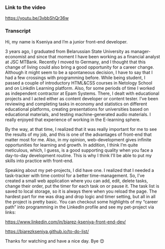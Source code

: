 ### **Link to the video**

https://youtu.be/3vbbShQr36w

### **Transcript**

Hi, my name is Kseniya and I’m a junior front-end developer. 

3 years ago, I graduated from Belarussian State University as manager-economist and since that moment I have been working as a financial analyst at JSC MTBank. Recently I moved to Germany, and I thought that this change of living could also bring a good opportunity for a career change.
Although it might seem to be a spontaneous decision, I have to say that I had a few crossings with programming before. While being student, I passed a couple of introductory HTML&CSS courses in Netology School and on LinkdIn Learning platform.  Also, for some periods of time I worked as independent contractor at Epam Systems. There, I dealt with educational projects and I acted either as content developer or content tester. I’ve been reviewing and completing tasks in economy and statistics on different educational platforms, creating presentations for universities based on educational materials, and testing machine-generated audio materials. I really enjoyed that experience of working in the E-learning sphere.

By the way, at that time, I realized that it was really important for me to see the results of my job, and this is one of the advantages of front-end that matter most for me. Also, in my opinion, web-development gives infinite opportunities for learning and growth. In addition, I think I’m quite meticulous, which, I guess, is a good supporting quality when you face a day-to-day development routine. This is why I think I’ll be able to put my skills into practice with front-end.

Speaking about my pet-projects, I did have one. I realized that I needed a task-tracker with time control for a better time-management. So, I’ve created a small web application where you can add, edit, delete tasks, change their order, put the timer for each task on or pause it. The task list is saved to local storage, so it is always there when you reload the page. The hardest part for me was drag and drop logic and timer setting, but all in all the project is pretty basic. 
You can checkout some highlights of my “career path” into programming in the LinkedIn profile and see my pet-project via links:

https://www.linkedin.com/in/biarez-kseniya-front-end-dev/

https://biarezkseniya.github.io/to-do-list/

Thanks for watching and have a nice day. Bye 😊

